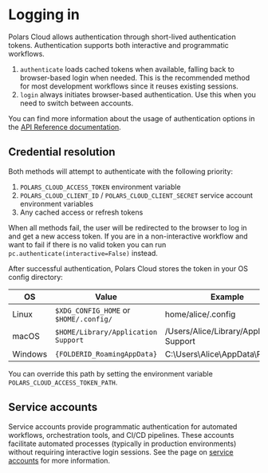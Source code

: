 # Logging in

Polars Cloud allows authentication through short-lived authentication tokens. Authentication
supports both interactive and programmatic workflows.

1. `authenticate` loads cached tokens when available, falling back to browser-based login when
   needed. This is the recommended method for most development workflows since it reuses existing
   sessions.
2. `login` always initiates browser-based authentication. Use this when you need to switch between
   accounts.

You can find more information about the usage of authentication options in the
[API Reference documentation](https://docs.cloud.pola.rs/reference/auth/index.html).

## Credential resolution

Both methods will attempt to authenticate with the following priority:

1. `POLARS_CLOUD_ACCESS_TOKEN` environment variable
2. `POLARS_CLOUD_CLIENT_ID` / `POLARS_CLOUD_CLIENT_SECRET` service account environment variables
3. Any cached access or refresh tokens

When all methods fail, the user will be redirected to the browser to log in and get a new access
token. If you are in a non-interactive workflow and want to fail if there is no valid token you can
run `pc.authenticate(interactive=False)` instead.

After successful authentication, Polars Cloud stores the token in your OS config directory:

| OS      | Value                                  | Example                                  |
| ------- | -------------------------------------- | ---------------------------------------- |
| Linux   | `$XDG_CONFIG_HOME` or `$HOME/.config/` | home/alice/.config                       |
| macOS   | `$HOME/Library/Application Support`    | /Users/Alice/Library/Application Support |
| Windows | `{FOLDERID_RoamingAppData}`            | C:\Users\Alice\AppData\Roaming           |

You can override this path by setting the environment variable `POLARS_CLOUD_ACCESS_TOKEN_PATH`.

## Service accounts

Service accounts provide programmatic authentication for automated workflows, orchestration tools,
and CI/CD pipelines. These accounts facilitate automated processes (typically in production
environments) without requiring interactive login sessions. See the page on
[service accounts](service-accounts.md) for more information.
